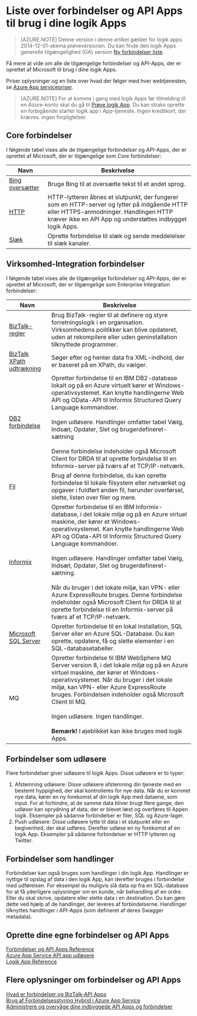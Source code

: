 <properties
    pageTitle="Liste over tilgængelige forbindelser og API Apps | Microsoft Azure App Service"
    description="Læse om forbindelser og API Apps i Azure App Service"
    services="logic-apps"
    documentationCenter=""
    authors="MandiOhlinger"
    manager="erikre"
    editor="cgronlun"/>

<tags
    ms.service="logic-apps"
    ms.workload="integration"
    ms.tgt_pltfrm="na"
    ms.devlang="na"
    ms.topic="get-started-article"
    ms.date="09/01/2016"
    ms.author="mandia"/>


# <a name="list-of-connectors-and-api-apps-to-use-in-your-logic-apps"></a>Liste over forbindelser og API Apps til brug i dine logik Apps
>[AZURE.NOTE] Denne version i denne artikel gælder for logik apps 2014-12-01-skema prøveversionen. Du kan finde den logik Apps generelle tilgængelighed (GA) version [Ny forbindelser liste](../connectors/apis-list.md).

Få mere at vide om alle de tilgængelige forbindelser og API-Apps, der er oprettet af Microsoft til brug i dine logik Apps.

Priser oplysninger og en liste over hvad der følger med hver webtjenesten, se [Azure App servicepriser](https://azure.microsoft.com/pricing/details/app-service/).

> [AZURE.NOTE] For at komme i gang med logik Apps før tilmelding til en Azure-konto skal du gå til [Prøve logik App](https://tryappservice.azure.com/?appservice=logic). Du kan straks oprette en forbigående starter logik app i App-tjeneste. Ingen kreditkort, der kræves. ingen forpligtelser.

## <a name="core-connectors"></a>Core forbindelser
I følgende tabel vises alle de tilgængelige forbindelser og API-Apps, der er oprettet af Microsoft, der er tilgængelige som Core forbindelser:

Navn | Beskrivelse
--- | ---
[Bing oversætter](https://azure.microsoft.com/marketplace/partners/bing/microsofttranslator/) | Bruge Bing til at oversætte tekst til et andet sprog.
[HTTP](app-service-logic-connector-http.md) | HTTP-lytteren åbnes et slutpunkt, der fungerer som en HTTP-server og lytter på indgående HTTP eller HTTPS-anmodninger. Handlingen HTTP kræver ikke en API App og understøttes indbygget logik Apps.
[Slæk](app-service-logic-connector-slack.md) | Oprette forbindelse til slæk og sende meddelelser til slæk kanaler.


## <a name="enterprise-integration-connectors"></a>Virksomhed-Integration forbindelser
I følgende tabel vises alle de tilgængelige forbindelser og API-Apps, der er oprettet af Microsoft, der er tilgængelige som Enterprise Integration forbindelser:

Navn  | Beskrivelse
------------- | -------------
[BizTalk-regler](app-service-logic-use-biztalk-rules.md) | Brug BizTalk-regler til at definere og styre forretningslogik i en organisation. Virksomhedens politikker kan blive opdateret, uden at rekompilere eller uden geninstallation tilknyttede programmer.
[BizTalk XPath udtrækning](app-service-logic-xpath-extract.md) | Søger efter og henter data fra XML-indhold, der er baseret på en XPath, du vælger.
[DB2 forbindelse](app-service-logic-connector-db2.md) | Opretter forbindelse til en IBM DB2-database lokalt og på en Azure virtuelt kører et Windows-operativsystemet. Kan knytte handlingerne Web API og OData-API til Informix Structured Query Language kommandoer. <br/><br/>Ingen udløsere. Handlinger omfatter tabel Vælg, Indsæt, Opdater, Slet og brugerdefineret-sætning<br/><br/>Denne forbindelse indeholder også Microsoft Client for DRDA til at oprette forbindelse til en Informix-server på tværs af et TCP/IP-netværk.
[Fil](app-service-logic-connector-file.md) | Brug af denne forbindelse, du kan oprette forbindelse til lokale filsystem eller netværket og opgaver i fuldført anden fil, herunder overførsel, slette, listen over filer og mere.
[Informix](app-service-logic-connector-informix.md) | Opretter forbindelse til en IBM Informix-database, i det lokale miljø og på en Azure virtuel maskine, der kører et Windows-operativsystemet. Kan knytte handlingerne Web API og OData-API til Informix Structured Query Language kommandoer.<br/><br/>Ingen udløsere. Handlinger omfatter tabel Vælg, Indsæt, Opdater, Slet og brugerdefineret-sætning.<br/><br/>Når du bruger i det lokale miljø, kan VPN- eller Azure ExpressRoute bruges. Denne forbindelse indeholder også Microsoft Client for DRDA til at oprette forbindelse til en Informix-server på tværs af et TCP/IP-netværk.
[Microsoft SQL Server](app-service-logic-connector-sql.md) | Opretter forbindelse til en lokal installation, SQL Server eller en Azure SQL-Database. Du kan oprette, opdatere, få og slette elementer i en SQL-databasetabeller.
MQ | Opretter forbindelse til IBM WebSphere MQ Server version 8, i det lokale miljø og på en Azure virtuel maskine, der kører et Windows-operativsystemet. Når du bruger i det lokale miljø, kan VPN- eller Azure ExpressRoute bruges. Forbindelsen indeholder også Microsoft Client til MQ.<br/><br/>Ingen udløsere. Ingen handlinger.<br/><br/>**Bemærk!** I øjeblikket kan ikke bruges med logik Apps.

## <a name="connectors-as-triggers"></a>Forbindelser som udløsere
Flere forbindelser giver udløsere til logik Apps. Disse udløsere er to typer:

1. Afstemning udløsere: Disse udløsere afstemning din tjeneste med en bestemt hyppighed, der skal kontrolleres for nye data. Når du er kommet nye data, kører en ny forekomst af din logik App med dataene, som input. For at forhindre, at de samme data bliver brugt flere gange, den udløser kan oprydning af data, der er blevet læst og overføres til Appen logik. Eksempler på sådanne forbindelser er filer, SQL og Azure-lager.
2. Push udløsere: Disse udløsere lytte til data i et slutpunkt eller en begivenhed, der skal udføres. Derefter udløse en ny forekomst af en logik App. Eksempler på sådanne forbindelser er HTTP lytteren og Twitter.

## <a name="connectors-as-actions"></a>Forbindelser som handlinger
Forbindelser kan også bruges som handlinger i din logik App. Handlinger er nyttige til opslag af data i den logik App, kan derefter bruges i forbindelse med udførelsen. For eksempel du muligvis slå data op fra en SQL-database for at få yderligere oplysninger om en kunde, når behandling af en ordre. Eller du skal skrive, opdatere eller slette data i en destination. Du kan gøre dette ved hjælp af de handlinger, der leveres af forbindelserne. Handlinger tilknyttes handlinger i API-Apps (som defineret af deres Swagger metadata).

## <a name="create-your-own-connectors-and-api-apps"></a>Oprette dine egne forbindelser og API Apps
[Forbindelser og API Apps Reference](http://aka.ms/appservicesconnectorreference)  
[Azure App Service API app udløsere](../app-service-api/app-service-api-dotnet-triggers.md)  
[Logik App Reference](https://msdn.microsoft.com/library/azure/dn948510.aspx)

## <a name="more-on-connectors-and-api-apps"></a>Flere oplysninger om forbindelser og API Apps
[Hvad er forbindelser og BizTalk-API Apps](app-service-logic-what-are-biztalk-api-apps.md)  
[Brug af Forbindelsesstyring Hybrid i Azure App Service](app-service-logic-hybrid-connection-manager.md)  
[Administrere og overvåge dine indbyggede API Apps og forbindelser](app-service-logic-monitor-your-connectors.md)
